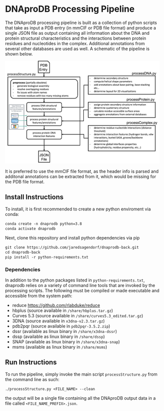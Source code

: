 # DNAproDB Processing Pipeline
The DNAproDB processing pipeline is built as a collection of python scripts that take as input a PDB entry (in mmCIF or PDB file format) and produce a single JSON file as output containing all information about the DNA and protein structural characteristics and the interactions between protein residues and nucleotides in the complex. Additional annotations from several other databases are used as well. A schematic of the pipeline is shown below.

![pipeline](docs/dnaprodb_pipeline.png)

It is preferred to use the mmCIF file format, as the header info is parsed and additonal annotations can be extracted from it, which would be missing for the PDB file format.

## Install Instructions
To install, it is first recommended to create a new python enviroment via conda:

```
conda create -n dnaprodb python=3.8
conda activate dnaprodb
```

Next, clone this repository and install python dependencies via pip

```
git clone https://github.com/jaredsagendorf/dnaprodb-back.git
cd dnaprodb-back
pip install -r python-requirements.txt
```

### Dependencies
In addition to the python packages listed in `python-requirements.txt`, dnaprodb relies on a variety of command line tools that are invoked by the processing scripts. The following must be compiled or made executable and accessible from the system path:

- reduce https://github.com/rlabduke/reduce
- hbplus (source available in `/share/hbplus.tar.gz`)
- Curves 5.3 (source available in `/share/curves5.3_edited.tar.gz`)
- 3DNA (source available in `x3dna-v2.3.tar.gz`)
- pdb2pqr (source available in `pdb2pqr-3.5.2.zip`)
- dssr (available as linux binary in `/share/x3dna-dssr`)
- dssp (available as linux binary in `/share/dssp`)
- SNAP (available as linux binary in `/share/x3dna-snap`)
- msms (available as linux binary in `/share/msms`)

## Run Instructions
To run the pipeline, simply invoke the main script `processStructure.py` from the command line as such:

```
./processStructure.py <FILE_NAME> --clean
```

the output will be a single file containing all the DNAproDB output data in a file called `<FILE_NAME_PREFIX>.json`. 
